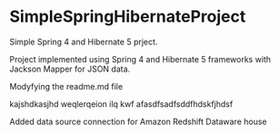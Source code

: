 # SimpleSpringHibernateProject
Simple Spring 4 and Hibernate 5 prject.

Project implemented using Spring 4 and Hibernate 5 frameworks with Jackson Mapper for JSON data.

Modyfying the readme.md file

kajshdkasjhd weqlerqeion ilq
kwf afasdfsadfsddfhdskfjhdsf


Added data source connection for Amazon Redshift Dataware house